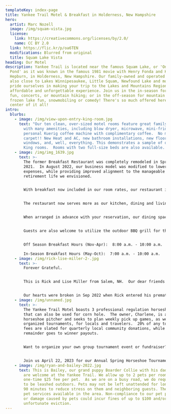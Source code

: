```yaml
---
templateKey: index-page
title: Yankee Trail Motel & Breakfast in Holderness, New Hampshire
hero:
  artist: Marc Nozell
  image: /img/squam-vista.jpg
  license:
    link: https://creativecommons.org/licenses/by/2.0/
    name: CC BY 2.0
  link: https://flic.kr/p/oa6TEN
  modifications: Blurred from original
  title: Squam Lake Vista
heading: Our Motel
description: Yankee Trail is located near the famous Squam Lake, or 'On Golden
  Pond' as it was known in the famous 1981 movie with Henry Fonda and Katharine
  Hepburn, in Holderness, New Hampshire. Our family-owned and operated motel is
  also close to Lakes Winnipesaukee, Little Squam, Newfound Lake and more. We
  pride ourselves in making your trip to the Lakes and Mountains Region an
  affordable and unforgettable experience. Join us in the in-season for lake
  fun, concerts, or mountain hiking; or in the off-season for mountain snow,
  frozen lake fun, snowmobiling or comedy! There's so much offered here in the
  center of it all!
intro:
  blurbs:
    - image: /img/view-upon-entry-king-room.jpg
      text: "Our ten clean, over-sized motel rooms feature great family accommodations
        with many amenities, including blow dryer, microwave, mini-fridge, and
        personal Kuerig coffee machine with complimentary coffee.  No more
        carpet!! New Heat and AC, new bathroom installations, new floors, doors,
        windows, and, well, everything. This demonstrates a sample of one of our
        King rooms.  Rooms with two full-size beds are also available.  "
    - image: /img/img_1639.jpg
      text: >-
        The former Breakfast Restaurant was completely remodeled in Spring
        2021.  In August 2022, our business model was modified to lower
        expenses, while providing improved alignment to the manageable
        retirement life we envisioned. 


        With breakfast now included in our room rates, our restaurant is dedicated to serving our motel guests only.  Our guests get to experience that Bed & Breakfast vibe with the luxury of enjoying their own private space, separate from the owners.  


        The restaurant now serves more as our kitchen, dining and living space where we invite our guests to join us for breakfast appetizers while we make your breakfast to order.  We have no menu.  We primarily cook your basic American breakfast options to order or provide homemade specials. 


        When arranged in advance with your reservation, our dining space is available to group guests as a common area for gathering in hot, cold, or inclement weather.  Catered BBQ or alternate Dinner options are available upon request for guests arriving in groups.


        Guests are also welcome to utilize the outdoor BBQ grill for their own use, should you choose to have dinner at 'home'.


        Off Season Breakfast Hours (Nov-Apr):  8:00 a.m. - 10:00 a.m.

        In-Season Breakfast Hours (May-Oct):  7:00 a.m. - 10:00 a.m.
    - image: /img/rick-lise-miller-2-.jpg
      text: >-
        Forever Grateful. 


        This is Rick and Lise Miller from Salem, NH.  Our dear friends who graciously helped get us started - be it tearing down walls, sewing curtains, painting, prepping the restaurant, baking  homemade muffins, painting, serving the omelets and home fries with bacon/sausage, (did I mention painting?), splitting firewood, building campfires, serving crockpot dinners - there was no job too small.  


        Our hearts were broken in Sep 2022 when Rick entered his premature eternal rest.  We remain forever grateful to Lise and Rick for their friendship, support, and for the elbow grease and restaurant expertise they gave us to get started. We are honored to consider their family as our extended family.
    - image: /img/unnamed.jpg
      text: >-
        The Yankee Trail Motel boasts 3 professional regulation horseshoe pits
        that can also be used for corn hole.  The owner, Charlene, is an avid
        horseshoe pitcher and seeks to plan weekly pick up games, as well as
        organized tournaments, for locals and travelers.  20% of any tournament
        fees are slated for quarterly local community donations, while the
        remainder goes to winner payouts.  


        Want to organize your own group tournament event or fundraiser?  Contact Charlene on her personal mobile at 508-717-4777.


        Join us April 22, 2023 for our Annual Spring Horseshoe Tournament.  Locals welcomed and encouraged!
    - image: /img/ryan-and-bailey-2022.jpg
      text: This is Bailey, our grand puppy Boarder Collie with his dad, Ryan. Pets
        are welcome at the Yankee Trail. We allow up to 2 pets per room for a
        one-time $25 fee per pet.  As we are on a busy road, we do require pets
        to be leashed outdoors. Pets may not be left unattended for longer than
        90 minutes to reduce stress on them and neighboring guests. There are
        pet services available in the area. Non-compliance to our pet policies
        or damage caused by pets could incur fines of up to $100 and/or
        unfortunate eviction.
---
```

